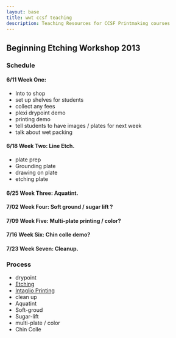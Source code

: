 ```yaml
---
layout: base
title: wwt ccsf teaching
description: Teaching Resources for CCSF Printmaking courses
---
```


## Beginning Etching Workshop 2013

### Schedule

#### 6/11 Week One:  
* Into to shop
* set up shelves for students
* collect any fees
* plexi drypoint demo
* printing demo
* tell students to have images / plates for next week
* talk about wet packing

#### 6/18 Week Two:  Line Etch.
* plate prep
* Grounding plate
* drawing on plate
* etching plate

#### 6/25 Week Three: Aquatint.
#### 7/02 Week Four: Soft ground / sugar lift ?
#### 7/09 Week Five: Multi-plate printing / color?
#### 7/16 Week Six: Chin colle demo? 
#### 7/23 Week Seven: Cleanup.

### Process
* drypoint
* [Etching](etching.html)
* [Intaglio Printing]()
* clean up
* Aquatint
* Soft-groud
* Sugar-lift
* multi-plate / color
* Chin Colle